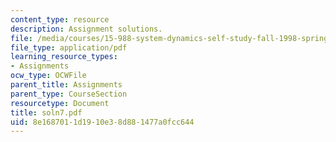 ```yaml
---
content_type: resource
description: Assignment solutions.
file: /media/courses/15-988-system-dynamics-self-study-fall-1998-spring-1999/8e1687011d1910e38d881477a0fcc644_soln7.pdf
file_type: application/pdf
learning_resource_types:
- Assignments
ocw_type: OCWFile
parent_title: Assignments
parent_type: CourseSection
resourcetype: Document
title: soln7.pdf
uid: 8e168701-1d19-10e3-8d88-1477a0fcc644
---
```

